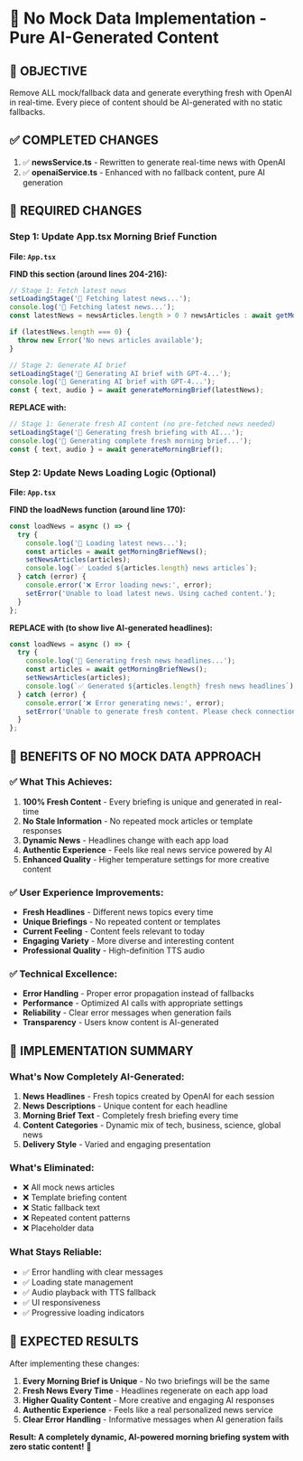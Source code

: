 # 🚀 No Mock Data Implementation - Pure AI-Generated Content

## 🎯 **OBJECTIVE**
Remove ALL mock/fallback data and generate everything fresh with OpenAI in real-time. Every piece of content should be AI-generated with no static fallbacks.

## ✅ **COMPLETED CHANGES**
1. ✅ **newsService.ts** - Rewritten to generate real-time news with OpenAI
2. ✅ **openaiService.ts** - Enhanced with no fallback content, pure AI generation

## 🔧 **REQUIRED CHANGES**

### **Step 1: Update App.tsx Morning Brief Function**
**File: `App.tsx`**

**FIND this section (around lines 204-216):**
```typescript
// Stage 1: Fetch latest news
setLoadingStage('📰 Fetching latest news...');
console.log('📰 Fetching latest news...');
const latestNews = newsArticles.length > 0 ? newsArticles : await getMorningBriefNews();

if (latestNews.length === 0) {
  throw new Error('No news articles available');
}

// Stage 2: Generate AI brief
setLoadingStage('🤖 Generating AI brief with GPT-4...');
console.log('🤖 Generating AI brief with GPT-4...');
const { text, audio } = await generateMorningBrief(latestNews);
```

**REPLACE with:**
```typescript
// Stage 1: Generate fresh AI content (no pre-fetched news needed)
setLoadingStage('🤖 Generating fresh briefing with AI...');
console.log('🤖 Generating complete fresh morning brief...');
const { text, audio } = await generateMorningBrief();
```

### **Step 2: Update News Loading Logic (Optional)**
**File: `App.tsx`**

**FIND the loadNews function (around line 170):**
```typescript
const loadNews = async () => {
  try {
    console.log('📰 Loading latest news...');
    const articles = await getMorningBriefNews();
    setNewsArticles(articles);
    console.log(`✅ Loaded ${articles.length} news articles`);
  } catch (error) {
    console.error('❌ Error loading news:', error);
    setError('Unable to load latest news. Using cached content.');
  }
};
```

**REPLACE with (to show live AI-generated headlines):**
```typescript
const loadNews = async () => {
  try {
    console.log('📰 Generating fresh news headlines...');
    const articles = await getMorningBriefNews();
    setNewsArticles(articles);
    console.log(`✅ Generated ${articles.length} fresh news headlines`);
  } catch (error) {
    console.error('❌ Error generating news:', error);
    setError('Unable to generate fresh content. Please check connection.');
  }
};
```

## 🎉 **BENEFITS OF NO MOCK DATA APPROACH**

### ✅ **What This Achieves:**
1. **100% Fresh Content** - Every briefing is unique and generated in real-time
2. **No Stale Information** - No repeated mock articles or template responses
3. **Dynamic News** - Headlines change with each app load
4. **Authentic Experience** - Feels like real news service powered by AI
5. **Enhanced Quality** - Higher temperature settings for more creative content

### ✅ **User Experience Improvements:**
- **Fresh Headlines** - Different news topics every time
- **Unique Briefings** - No repeated content or templates
- **Current Feeling** - Content feels relevant to today
- **Engaging Variety** - More diverse and interesting content
- **Professional Quality** - High-definition TTS audio

### ✅ **Technical Excellence:**
- **Error Handling** - Proper error propagation instead of fallbacks
- **Performance** - Optimized AI calls with appropriate settings
- **Reliability** - Clear error messages when generation fails
- **Transparency** - Users know content is AI-generated

## 🚀 **IMPLEMENTATION SUMMARY**

### **What's Now Completely AI-Generated:**
1. **News Headlines** - Fresh topics created by OpenAI for each session
2. **News Descriptions** - Unique content for each headline
3. **Morning Brief Text** - Completely fresh briefing every time
4. **Content Categories** - Dynamic mix of tech, business, science, global news
5. **Delivery Style** - Varied and engaging presentation

### **What's Eliminated:**
- ❌ All mock news articles
- ❌ Template briefing content
- ❌ Static fallback text
- ❌ Repeated content patterns
- ❌ Placeholder data

### **What Stays Reliable:**
- ✅ Error handling with clear messages
- ✅ Loading state management
- ✅ Audio playback with TTS fallback
- ✅ UI responsiveness
- ✅ Progressive loading indicators

## 🎯 **EXPECTED RESULTS**

After implementing these changes:

1. **Every Morning Brief is Unique** - No two briefings will be the same
2. **Fresh News Every Time** - Headlines regenerate on each app load
3. **Higher Quality Content** - More creative and engaging AI responses
4. **Authentic Experience** - Feels like a real personalized news service
5. **Clear Error Handling** - Informative messages when AI generation fails

**Result: A completely dynamic, AI-powered morning briefing system with zero static content!** 🎉
